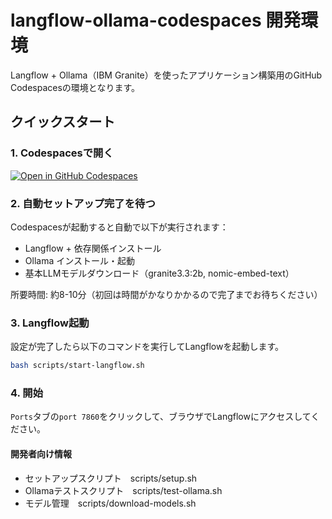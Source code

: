 # langflow-ollama-codespaces 開発環境

Langflow + Ollama（IBM Granite）を使ったアプリケーション構築用のGitHub Codespacesの環境となります。

## クイックスタート

### 1. Codespacesで開く
[![Open in GitHub Codespaces](https://github.com/codespaces/badge.svg)](https://codespaces.new/ueponx/langflow-ollama-codespaces)

### 2. 自動セットアップ完了を待つ

Codespacesが起動すると自動で以下が実行されます：
- Langflow + 依存関係インストール
- Ollama インストール・起動
- 基本LLMモデルダウンロード（granite3.3:2b, nomic-embed-text）

所要時間: 約8-10分（初回は時間がかなりかかるので完了までお待ちください）

### 3. Langflow起動

設定が完了したら以下のコマンドを実行してLangflowを起動します。

```bash
bash scripts/start-langflow.sh
```
### 4. 開始

`Ports`タブの`port 7860`をクリックして、ブラウザでLangflowにアクセスしてください。

#### 開発者向け情報

- セットアップスクリプト　scripts/setup.sh
- Ollamaテストスクリプト　scripts/test-ollama.sh
- モデル管理　scripts/download-models.sh